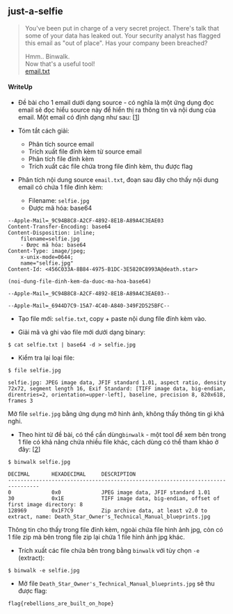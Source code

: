 ## just-a-selfie

> You've been put in charge of a very secret project. There's talk that some of your data has leaked out. Your security analyst has flagged this email as "out of place". Has your company been breached?
> 
> Hmm.. Binwalk. <br>
> Now that's a useful tool! <br>
> [email.txt](email.txt)

#### WriteUp

- Đề bài cho 1 email dưới dạng source - có nghĩa là một ứng dụng đọc email sẽ đọc hiểu source này để hiển thị ra thông tin và nội dung của email. Một email có định dạng như sau: [[1](https://en.wikipedia.org/wiki/Email#Message_format)]

- Tóm tắt cách giải:
    + Phân tích source email
    + Trích xuất file đính kèm từ source email
    + Phân tích file đính kèm
    + Trích xuất các file chứa trong file đính kèm, thu được flag

- Phân tích nội dung source `email.txt`, đoạn sau đây cho thấy nội dung email có chứa 1 file đính kèm:
    + Filename: `selfie.jpg`
    + Được mã hóa: base64

```
--Apple-Mail=_9C94B8C8-A2CF-4892-8E1B-A89A4C3EAE03
Content-Transfer-Encoding: base64
Content-Disposition: inline;
	filename=selfie.jpg
	- Được mã hóa: base64
Content-Type: image/jpeg;
	x-unix-mode=0644;
	name="selfie.jpg"
Content-Id: <456C033A-8B84-4975-B1DC-3E5820C8993A@death.star>

(noi-dung-file-dinh-kem-da-duoc-ma-hoa-base64)

--Apple-Mail=_9C94B8C8-A2CF-4892-8E1B-A89A4C3EAE03--

--Apple-Mail=_6944D7C9-15A7-4C40-A840-349F2D525BFC--
```

- Tạo file mới: `selfie.txt`, copy + paste nội dung file đính kèm vào.

- Giải mã và ghi vào file mới dưới dạng binary:

```
$ cat selfie.txt | base64 -d > selfie.jpg
```

- Kiểm tra lại loại file:

```
$ file selfie.jpg

selfie.jpg: JPEG image data, JFIF standard 1.01, aspect ratio, density 72x72, segment length 16, Exif Standard: [TIFF image data, big-endian, direntries=2, orientation=upper-left], baseline, precision 8, 820x618, frames 3
```

Mở file `selfie.jpg` bằng ứng dụng mở hình ảnh, không thấy thông tin gì khả nghi.

- Theo hint từ đề bài, có thể cần dùng`binwalk` - một tool để xem bên trong 1 file có khả năng chứa nhiều file khác, cách dùng có thể tham khảo ở đây: [[2](https://github.com/devttys0/binwalk/wiki/Quick-Start-Guide)]

```
$ binwalk selfie.jpg 

DECIMAL       HEXADECIMAL     DESCRIPTION
--------------------------------------------------------------------------------
0             0x0             JPEG image data, JFIF standard 1.01
30            0x1E            TIFF image data, big-endian, offset of first image directory: 8
128969        0x1F7C9         Zip archive data, at least v2.0 to extract, name: Death_Star_Owner's_Technical_Manual_blueprints.jpg
```

Thông tin cho thấy trong file đính kèm, ngoài chứa file hình ảnh jpg, còn có 1 file zip mà bên trong file zip lại chứa 1 file hình ảnh jpg khác.

- Trích xuất các file chứa bên trong bằng `binwalk` với tùy chọn `-e` (extract):

```
$ binwalk -e selfie.jpg
```

- Mở file `Death_Star_Owner's_Technical_Manual_blueprints.jpg` sẽ thu được flag: 

`flag{rebellions_are_built_on_hope}`
